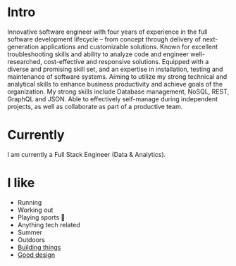 # Intro

Innovative software engineer with four years of experience in the full software development lifecycle – from concept through delivery of next-generation applications and customizable solutions. Known for excellent troubleshooting skills and ability to analyze code and engineer well-researched, cost-effective and responsive solutions. Equipped with a diverse and promising skill set, and an expertise in installation, testing and maintenance of software systems. Aiming to utilize my strong technical and analytical skills to enhance business productivity and achieve goals of the organization. My strong skills include Database management, NoSQL, REST, GraphQL and JSON. Able to effectively self-manage during independent projects, as well as collaborate as part of a productive team.

# Currently

<!-- I am currently the web developer and graphic designer at CocoLoco LLC. I have learned how to manage people, shape culture, develop relationships with customers, sell small market products, and use best SEO practices to help improve our online presence. I primarily work on product labels and promotional materials, while also performing regular maintenence on our ecommerce websites. -->

I am currently a Full Stack Engineer (Data & Analytics).

# I like

- Running
- Working out
- Playing sports 🏀
- Anything tech related
- Summer
- Outdoors
- [Building things](/projects)
- [Good design](/)

<!-- # Fun facts

- I have a list of thousands of ideas, like creating matching bow ties for cats and humans.
- I have a sick sticker collection
- I can't locate every country on a map.
- I operate a [small angel fund](http://skepticalinvestments.biz/) with terrible returns.
- I break about 30 traffic laws on a [cruiser](https://landyachtz.com/boards/cruiser/), [onewheel](https://onewheel.com/products/xr), [bicycle](https://www.citibikenyc.com/), or [electric skateboard](https://boostedusa.com/collections/electric-skateboards/products/boosted-mini-x) every single day.
- I added this page because so many people complained that my site was just my resume. -->
